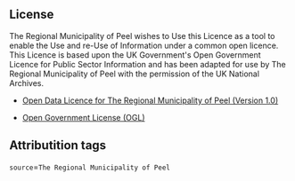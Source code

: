 ## License

The Regional Municipality of Peel wishes to Use this Licence as a tool to enable the
Use and re-Use of Information under a common open licence. This Licence is based upon
the UK Government's Open Government Licence for Public Sector Information and has been
adapted for use by The Regional Municipality of Peel with the permission of the
UK National Archives.

- [Open Data Licence for The Regional Municipality of Peel
(Version 1.0)](http://opendata.peelregion.ca/terms-of-use.aspx)

- [Open Government License (OGL)](http://www.nationalarchives.gov.uk/doc/open-government-licence/version/2/)

## Attributition tags

`source`=`The Regional Municipality of Peel`
